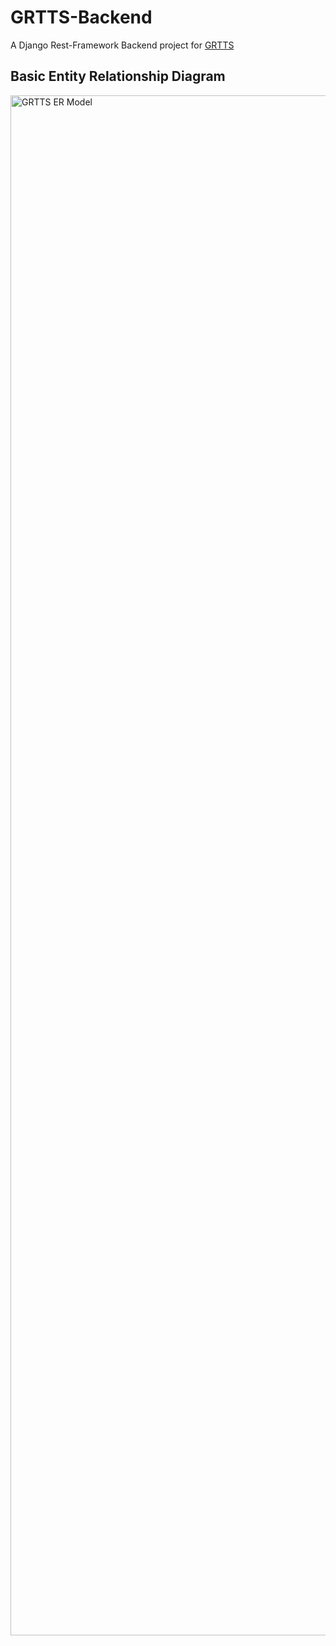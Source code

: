 # GRTTS-Backend
A Django Rest-Framework Backend project for [GRTTS](https://github.com/bufleek/GRTTS)

## Basic Entity Relationship Diagram
<img width="2464" alt="GRTTS ER Model" src="https://user-images.githubusercontent.com/55278288/197200841-1b5a3047-2dd1-4216-9452-e14daf28e974.png">
